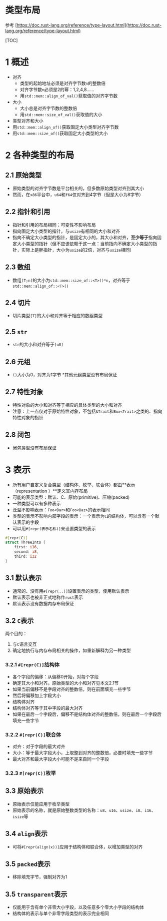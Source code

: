 # 类型布局

参考 [https://doc.rust-lang.org/reference/type-layout.html](https://doc.rust-lang.org/reference/type-layout.html)

[TOC]

# 1 概述

* 对齐
  * 类型的起始地址必须是对齐字节数`n`的整数倍
  * 对齐字节数`n`必须是2的幂：1,2,4,8……
  * 用`std::mem::align_of_val()`获取值的对齐字节数
* 大小
  * 大小总是对齐字节数的整数倍
  * 用`std::mem::size_of_val()`获取值的大小
* 类型对齐和大小
 * 用`std::mem::align_of()`获取固定大小类型对齐字节数
 * 用`std::mem::size_of()`获取固定大小类型的大小

# 2 各种类型的布局
## 2.1 原始类型

* 原始类型的对齐字节数是平台相关的，但多数原始类型对齐到其大小
* 然而，在`x86`平台中，`u64`和`f64`仅对齐到4字节（但是大小为8字节）

## 2.2 指针和引用

* 指针和引用的布局相同；可变性不影响布局
* 指向固定大小类型的指针，与`usize`有相同的大小和对齐
* 指向不确定大小类型的指针，是固定大小的，其大小和对齐，**至少等于**指向固定大小类型的指针（但不应该依赖于这一点：当前指向不确定大小类型的指针，实际上是胖指针，大小为`usize`的2倍，对齐与`usize`相同）

## 2.3 数组

* 数组`[T;n]`的大小为`std::mem::size_of::<T>()*n`，对齐等于`std::mem::align_of::<T>()`

## 2.4 切片

* 切片类型`[T]`的大小和对齐等于相应的数组类型

## 2.5 `str`

* `str`的大小和对齐等于`[u8]`

## 2.6 元组

* `()`大小为0，对齐为1字节
*其他元组类型没有布局保证

## 2.7 特性对象

* 特性对象的大小和对齐等于相应的具体类型的大小和对齐
* 注意：上一点仅对于原始特性对象，不包括`&Trait`和`Box<Trait>`之类的、指向特性对象的指针

## 2.8 闭包

* 闭包类型没有布局保证

# 3 表示

* 所有用户自定义复合类型（结构体、枚举、联合体）都由**表示（representation ）**定义其内存布局
* 可能的表示类型：默认、C、原始(primitive)、压缩(packed)
* 一种类型可以有多种表示
* 泛型不影响表示：`Foo<Bar>`和`Foo<Baz>`的表示相同
* 类型的表示不影响内部字段的表示：一个表示为`C`的结构体，可以含有一个默认表示的字段
* 可以用`#[repr(表示名称)]`来设置类型的表示

```rust
#[repr(C)]
struct ThreeInts {
    first: i16,
    second: i8,
    third: i32
}
```

## 3.1 默认表示

* 通常的、没有用`#[repr(..)]`设置表示的类型，使用默认表示
* 默认表示也被非正式地称作`rust`表示
* 默认表示没有数据内存布局保证

## 3.2 `C`表示

两个目的：

1. 与`C`语言交互
2. 确定地执行与内存布局相关的操作，如重新解释为另一种类型

### 3.2.1 `#[repr(C)]`结构体

* 各个字段的偏移：从偏移0开始，对每个字段
 * 确定其大小和对齐。原始类型的大小和对齐见本文2.1节
 * 如果当前偏移不是字段对齐的整数倍，则在前面填充一些字节
 * 然后将偏移加上字段大小
* 结构体对齐
 * 结构体对齐等于其中字段的最大对齐
 * 如果在最后一个字段后，偏移不是结构体对齐的整数倍，则在最后一个字段后填充一些字节

### 3.2.2 `#[repr(C)]`联合体

* 对齐：对于字段的最大对齐
* 大小：等于最大字段大小，上取整到对齐的整数倍，必要时填充一些字节
* 最大对齐和最大字段大小可能不是来自同一个字段

### 3.2.3 `#[repr(C)]`枚举

## 3.3 原始表示

* 原始表示仅能应用于枚举类型
* 原始表示的名称，就是原始整数类型的名称：`u8`、`u16`、`usize`、`i8`、`i16`、`isize`等

## 3.4 `align`表示

* 可将`#[repr(align(x))]`应用于结构体和联合体，以增加类型的对齐

## 3.5 `packed`表示

* 移除填充字节，强制对齐为1

## 3.5 `transparent`表示

* 仅能用于含有单个非零大小字段，以及任意多个零大小字段的结构体
* 结构体的表示与单个非零字段类型的表示完全相同
